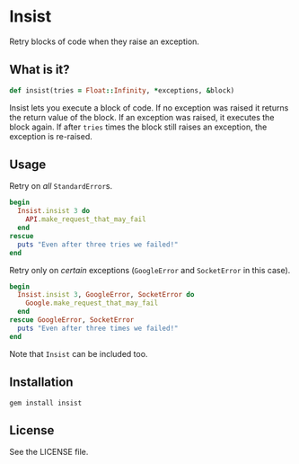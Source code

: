 # Insist

Retry blocks of code when they raise an exception.

## What is it?

```ruby
def insist(tries = Float::Infinity, *exceptions, &block)
```

Insist lets you execute a block of code. If no exception was raised it returns
the return value of the block. If an exception was raised, it executes the block
again. If after `tries` times the block still raises an exception, the exception
is re-raised.

## Usage

Retry on *all* `StandardError`s.

```ruby
begin
  Insist.insist 3 do
    API.make_request_that_may_fail
  end
rescue
  puts "Even after three tries we failed!" 
end
```

Retry only on *certain* exceptions (`GoogleError` and `SocketError` in this 
case).

```ruby
begin
  Insist.insist 3, GoogleError, SocketError do
    Google.make_request_that_may_fail
  end
rescue GoogleError, SocketError
  puts "Even after three times we failed!"
end
```

Note that `Insist` can be included too.

## Installation

`gem install insist`

## License

See the LICENSE file.